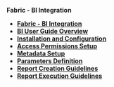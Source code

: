 <strong>Fabric - BI Integration<strong>
        

<ul>
	<li><a href="/articles/38_bi_integration/00_BI_integration.md">Fabric - BI Integration</a></li>
	<li><a href="/articles/38_bi_integration/00_BI_user_guide_overview.md">BI User Guide Overview</a></li>
	<li><a href="/articles/38_bi_integration/01_Installation.md">Installation and Configuration</a></li>
	<li><a href="/articles/38_bi_integration/02_Permissions_Setup.md">Access Permissions Setup</a></li>
	<li><a href="/articles/38_bi_integration/03_Metadata_Setup.md">Metadata Setup</a></li>	
	<li><a href="/articles/38_bi_integration/04_parameters.md">Parameters Definition</a></li>
	<li><a href="/articles/38_bi_integration/05_report_creation_guidelines.md">Report Creation Guidelines</a></li>		
	<li><a href="/articles/38_bi_integration/06_report_execution_guidelines.md">Report Execution Guidelines</a></li>		
</ul>
